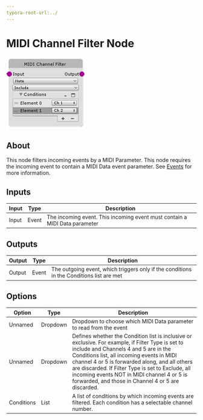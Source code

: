 ```yaml
---
typora-root-url:../
---
```


# MIDI Channel Filter Node

![MIDI-Channel-Filter](/IMG/MIDI-Channel-Filter.png)

## About

This node filters incoming events by a MIDI Parameter. This node requires the incoming event to contain a MIDI Data event parameter. See [Events](/Docs/Layers-Key-Concepts/2_Events) for more information.

## Inputs
Input | Type | Description
------------ | ------|-------
Input | Event | The incoming event. This incoming event must contain a MIDI Data parameter 

## Outputs
Output | Type| Description
------------ | -------|------
Output | Event | The outgoing event, which triggers only if the conditions in the Conditions list are met

## Options
Option | Type | Description
------------ | -------|------
Unnamed | Dropdown | Dropdown to choose which MIDI Data parameter to read from the event 
Unnamed | Dropdown | Defines whether the Condition list is inclusive or exclusive. For example, if Filter Type is set to include and Channels 4 and 5 are in the Conditions list, all incoming events in MIDI channel 4 or 5 is forwarded along, and all others are discarded. If Filter Type is set to Exclude, all incoming events NOT in MIDI channel 4 or 5 is forwarded, and those in Channel 4 or 5 are discarded.
Conditions | List | A list of conditions by which incoming events are filtered. Each condition has a selectable channel number.



